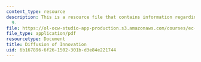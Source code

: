 ```yaml
---
content_type: resource
description: This is a resource file that contains information regarding lecture note
  9.
file: https://ol-ocw-studio-app-production.s3.amazonaws.com/courses/ec-715-d-lab-disseminating-innovations-for-the-common-good-spring-2007/6b1678966f261502301bd3e84e221744_MITEC_715S07_lec9.pdf
file_type: application/pdf
resourcetype: Document
title: Diffusion of Innovation
uid: 6b167896-6f26-1502-301b-d3e84e221744
---
```

